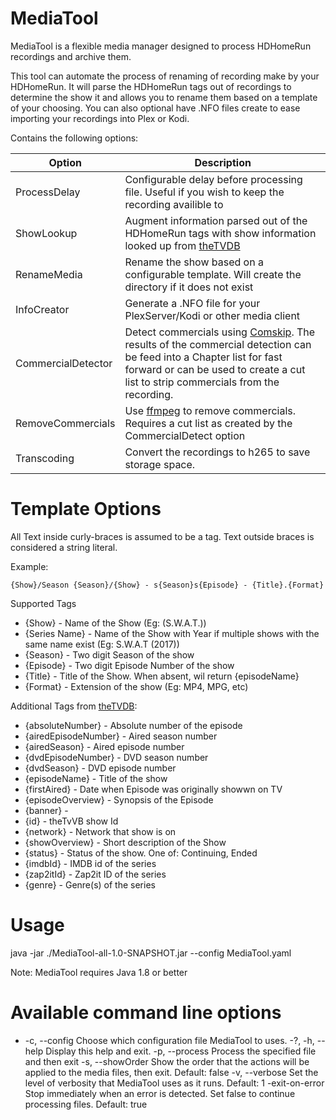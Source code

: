 # MediaTool
MediaTool is a flexible media manager designed to process HDHomeRun recordings and archive them.

This tool can automate the process of renaming of recording make by your HDHomeRun. It will parse the HDHomeRun tags out of recordings to determine the show it and allows you to rename them based on a template of your choosing. You can also optional have .NFO files create to ease importing your recordings into Plex or Kodi.



Contains the following options:

Option | Description
------------ | -------------
ProcessDelay | Configurable delay before processing file. Useful if you wish to keep the recording availible to 
ShowLookup | Augment information parsed out of the HDHomeRun tags with show information looked up from [theTVDB](https://www.thetvdb.com/)
RenameMedia | Rename the show based on a configurable template. Will create the directory if it does not exist
InfoCreator | Generate a .NFO file for your PlexServer/Kodi or other media client
CommercialDetector | Detect commercials using [Comskip](https://github.com/erikkaashoek/Comskip). The results of the commercial detection can be feed into a Chapter list for fast forward or can be used to create a cut list to strip commercials from the recording.  
RemoveCommercials | Use [ffmpeg](https://ffmpeg.org/) to remove commercials. Requires a cut list as created by the CommercialDetect option 
Transcoding | Convert the recordings to h265 to save storage space.   


# Template Options
All Text inside curly-braces is assumed to be a tag. Text outside braces is considered a string literal.

Example:

`{Show}/Season {Season}/{Show} - s{Season}s{Episode} - {Title}.{Format}`

Supported Tags
- {Show} - Name of the Show (Eg: (S.W.A.T.))
- {Series Name} - Name of the Show with Year if multiple shows with the same name exist (Eg: S.W.A.T (2017))
- {Season} - Two digit Season of the show
- {Episode} - Two digit Episode Number of the show
- {Title} - Title of the Show. When absent, wil return {episodeName}
- {Format} - Extension of the show (Eg: MP4, MPG, etc)

Additional Tags from [theTVDB](https://www.thetvdb.com/):
- {absoluteNumber} - Absolute number of the episode
- {airedEpisodeNumber} - Aired season number
- {airedSeason} - Aired episode number
- {dvdEpisodeNumber} - DVD season number
- {dvdSeason} - DVD episode number
- {episodeName} - Title of the show
- {firstAired} - Date when Episode was originally showwn on TV
- {episodeOverview} - Synopsis of the Episode
- {banner} -
- {id} - theTvVB show Id
- {network} - Network that show is on
- {showOverview} - Short description of the Show
- {status} - Status of the show. One of: Continuing, Ended
- {imdbId} - IMDB id of the series
- {zap2itId} - Zap2it ID of the series
- {genre} - Genre(s) of the series

# Usage
java -jar ./MediaTool-all-1.0-SNAPSHOT.jar --config MediaTool.yaml

Note: MediaTool requires Java 1.8 or better 

# Available command line options

  * -c, --config
      Choose which configuration file MediaTool to uses.
    -?, -h, --help
      Display this help and exit.
    -p, --process
      Process the specified file and then exit
    -s, --showOrder
      Show the order that the actions will be applied to the media files, then 
      exit. 
      Default: false
    -v, --verbose
      Set the level of verbosity that MediaTool uses as it runs.
      Default: 1
    -exit-on-error
      Stop immediately when an error is detected. Set false to continue 
      processing files.
      Default: true
